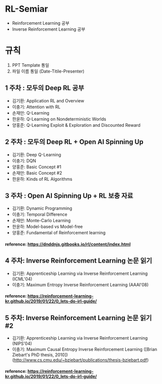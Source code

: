 # RL-Semiar
- Reinforcement Learning 공부
- Inverse Reinforcement Learning 공부

# 규칙
1. PPT Template 통일 
2. 파일 이름 통일 (Date-Titile-Presenter)

## 1 주차 : 모두의 Deep RL 공부
- 김기환: Application RL and Overview
- 이충기: Attention with RL
- 손재만: Q-Learning
- 한윤하: Q-Learning on Nondeterministic Worlds
- 양홍준: Q-Learning Exploit & Exploration and Discounted Reward

## 2 주차 : 모두의 Deep RL + Open AI Spinning Up
- 김기환: Deep Q-Learning
- 이충기: DQN
- 양홍준: Basic Concept #1
- 손재만: Basic Concept #2 
- 한윤하: Kinds of RL Algorithms

## 3 주차 : Open AI Spinning Up +  RL 보충 자료
- 김기환: Dynamic Programming
- 이충기: Temporal Difference
- 손재만: Monte-Carlo Learning
- 한윤하: Model-based vs Model-free
- 양홍준: Fundamental of Reinforcement learning
#### reference: https://dnddnjs.gitbooks.io/rl/content/index.html

## 4 주차: Inverse Reinforcement Learning 논문 읽기
- 김기환: Apprenticeship Learning via Inverse Reinforcement Learning (ICML'04)
- 이충기: Maximum Entropy Inverse Reinforcement Learning (AAAI'08)
#### reference: https://reinforcement-learning-kr.github.io/2019/01/22/0_lets-do-irl-guide/

## 5 주차: Inverse Reinforcement Learning 논문 읽기 #2
- 김기환: Apprenticeship Learning via Inverse Reinforcement Learning (NIPS'04)
- 이충기: Maximum Causal Entropy Inverse Reinforcement Learning ([Brian Ziebart's PhD thesis, 2010])(http://www.cs.cmu.edu/~bziebart/publications/thesis-bziebart.pdf)
#### reference: https://reinforcement-learning-kr.github.io/2019/01/22/0_lets-do-irl-guide/
